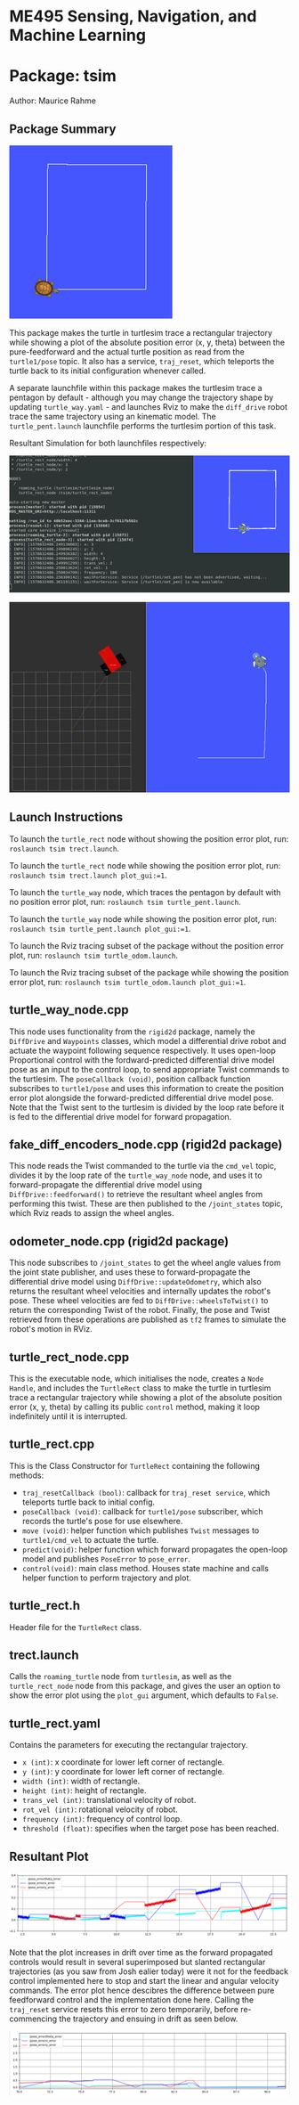 # ME495 Sensing, Navigation, and Machine Learning
# Package: tsim
Author: Maurice Rahme

## Package Summary

![tsimpic](media/traj_rect.png)

This package makes the turtle in turtlesim trace a rectangular trajectory while showing a plot of the absolute position error (x, y, theta) between the pure-feedforward and the actual turtle position as read from the `turtle1/pose` topic. It also has a service, `traj_reset`, which teleports the turtle back to its initial configuration whenever called.

A separate launchfile within this package makes the turtlesim trace a pentagon by default - although you may change the trajectory shape by updating `turtle_way.yaml` - and launches Rviz to make the `diff_drive` robot trace the same trajectory using an kinematic model. The `turtle_pent.launch` launchfile performs the turtlesim portion of this task.

Resultant Simulation for both launchfiles respectively:

![tsim](media/traj_rect.gif)

![tsimrviz](media/dd_turtle.gif)

## Launch Instructions
To launch the `turtle_rect` node without showing the position error plot, run: `roslaunch tsim trect.launch`.

To launch the `turtle_rect` node while showing the position error plot, run: `roslaunch tsim trect.launch plot_gui:=1`.

To launch the `turtle_way` node, which traces the pentagon by default with no position error plot, run: `roslaunch tsim turtle_pent.launch`.

To launch the `turtle_way` node while showing the position error plot, run: `roslaunch tsim turtle_pent.launch plot_gui:=1`.

To launch the Rviz tracing subset of the package without the position error plot, run: `roslaunch tsim turtle_odom.launch`.

To launch the Rviz tracing subset of the package while showing the position error plot, run: `roslaunch tsim turtle_odom.launch plot_gui:=1`.

## turtle_way_node.cpp
This node uses functionality from the `rigid2d` package, namely the `DiffDrive` and `Waypoints` classes, which model a differential drive robot and actuate the waypoint following sequence respectively. It uses open-loop Proportional control with the fordward-predicted differential drive model pose as an input to the control loop, to send appropriate Twist commands to the turtlesim. The `poseCallback (void)`, position callback function subscribes to `turtle1/pose` and uses this information to create the position error plot alongside the forward-predicted differential drive model pose. Note that the Twist sent to the turtlesim is divided by the loop rate before it is fed to the differential drive model for forward propagation.

## fake_diff_encoders_node.cpp (rigid2d package)
This node reads the Twist commanded to the turtle via the `cmd_vel` topic, divides it by the loop rate of the `turtle_way_node` node, and uses it to forward-propagate the differential drive model using `DiffDrive::feedforward()` to retrieve the resultant wheel angles from performing this twist. These are then published to the `/joint_states` topic, which Rviz reads to assign the wheel angles. 

## odometer_node.cpp (rigid2d package)
This node subscribes to `/joint_states` to get the wheel angle values from the joint state publisher, and uses these to forward-propagate the differential drive model using `DiffDrive::updateOdometry`, which also returns the resultant wheel velocities and internally updates the robot's pose. These wheel velocities are fed to `DiffDrive::wheelsToTwist()` to return the corresponding Twist of the robot. Finally, the pose and Twist retrieved from these operations are published as `tf2` frames to simulate the robot's motion in RViz.

## turtle_rect_node.cpp
This is the executable node, which initialises the node, creates a `Node Handle`, and includes the `TurtleRect` class to make the turtle in turtlesim trace a rectangular trajectory while showing a plot of the absolute position error (x, y, theta) by calling its public `control` method, making it loop indefinitely until it is interrupted.

## turtle_rect.cpp
This is the Class Constructor for `TurtleRect` containing the following methods:

* `traj_resetCallback (bool)`: callback for `traj_reset service`, which teleports turtle back to initial config.
* `poseCallback (void)`: callback for `turtle1/pose` subscriber, which records the turtle's pose for use elsewhere.
* `move (void)`: helper function which publishes `Twist` messages to `turtle1/cmd_vel` to actuate the turtle.
* `predict(void)`: helper function which forward propagates the open-loop model and publishes `PoseError` to `pose_error`.
* `control(void)`: main class method. Houses state machine and calls helper function to perform trajectory and plot.

## turtle_rect.h
Header file for the `TurtleRect` class.

## trect.launch
Calls the `roaming_turtle` node from `turtlesim`, as well as the `turtle_rect_node` node from this package, and gives the user an option to show the error plot using the `plot_gui` argument, which defaults to `False`.

## turtle_rect.yaml
Contains the parameters for executing the rectangular trajectory.

* `x (int)`: x coordinate for lower left corner of rectangle.
* `y (int)`: y coordinate for lower left corner of rectangle.
* `width (int)`: width of rectangle.
* `height (int)`: height of rectangle.
* `trans_vel (int)`: translational velocity of robot.
* `rot_vel (int)`: rotational velocity of robot.
* `frequency (int)`: frequency of control loop.
* `threshold (float)`: specifies when the target pose has been reached.

## Resultant Plot

![plot](media/plot.png)

Note that the plot increases in drift over time as the forward propagated controls would result in several superimposed but slanted rectangular trajectories (as you saw from Josh ealier today) were it not for the feedback control implemented here to stop and start the linear and angular velocity commands. The error plot hence descibres the difference between pure feedforward control and the implementation done here. Calling the `traj_reset` service resets this error to zero temporarily, before re-commencing the trajectory and ensuing in drift as seen below.

![plot](media/reset.png)



